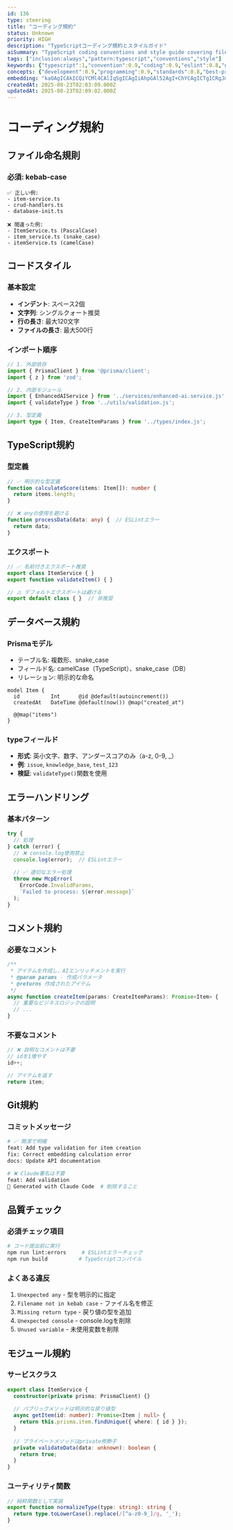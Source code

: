 ```yaml
---
id: 136
type: steering
title: "コーディング規約"
status: Unknown
priority: HIGH
description: "TypeScriptコーディング規約とスタイルガイド"
aiSummary: "TypeScript coding conventions and style guide covering file naming, code structure, database patterns, error handling, and quality standards"
tags: ["inclusion:always","pattern:typescript","conventions","style"]
keywords: {"typescript":1,"convention":0.9,"coding":0.9,"eslint":0.8,"guide":0.8}
concepts: {"development":0.9,"programming":0.9,"standards":0.8,"best-practices":0.8,"code-quality":0.8}
embedding: "kaOAgICAkICQiYCMl4CAlIqSgICAgIiAhpGAl52AgI+ChYCAgICTgICRgJmbgICFiJOAgICAl4CDiYCQkYCAgIGVgICAgJGAjIGAg4mAgIOBl4CAgICFgJSAgICKgICAiJiAgICAgICSgICIlICAhpCogICAgIWAlIGAgY2AgJA="
createdAt: 2025-08-23T02:03:09.000Z
updatedAt: 2025-08-23T02:09:02.000Z
---
```


# コーディング規約

## ファイル命名規則

### 必須: kebab-case
```
✅ 正しい例:
- item-service.ts
- crud-handlers.ts
- database-init.ts

❌ 間違った例:
- ItemService.ts (PascalCase)
- item_service.ts (snake_case)
- itemService.ts (camelCase)
```

## コードスタイル

### 基本設定
- **インデント**: スペース2個
- **文字列**: シングルクォート推奨
- **行の長さ**: 最大120文字
- **ファイルの長さ**: 最大500行

### インポート順序
```typescript
// 1. 外部依存
import { PrismaClient } from '@prisma/client';
import { z } from 'zod';

// 2. 内部モジュール  
import { EnhancedAIService } from '../services/enhanced-ai.service.js';
import { validateType } from '../utils/validation.js';

// 3. 型定義
import type { Item, CreateItemParams } from '../types/index.js';
```

## TypeScript規約

### 型定義
```typescript
// ✅ 明示的な型定義
function calculateScore(items: Item[]): number {
  return items.length;
}

// ❌ anyの使用を避ける
function processData(data: any) {  // ESLintエラー
  return data;
}
```

### エクスポート
```typescript
// ✅ 名前付きエクスポート推奨
export class ItemService { }
export function validateItem() { }

// ⚠️ デフォルトエクスポートは避ける
export default class { }  // 非推奨
```

## データベース規約

### Prismaモデル
- テーブル名: 複数形、snake_case
- フィールド名: camelCase（TypeScript）、snake_case（DB）
- リレーション: 明示的な命名

```prisma
model Item {
  id          Int      @id @default(autoincrement())
  createdAt   DateTime @default(now()) @map("created_at")
  
  @@map("items")
}
```

### typeフィールド
- **形式**: 英小文字、数字、アンダースコアのみ（a-z, 0-9, _）
- **例**: `issue`, `knowledge_base`, `test_123`
- **検証**: `validateType()`関数を使用

## エラーハンドリング

### 基本パターン
```typescript
try {
  // 処理
} catch (error) {
  // ❌ console.log使用禁止
  console.log(error);  // ESLintエラー
  
  // ✅ 適切なエラー処理
  throw new McpError(
    ErrorCode.InvalidParams,
    `Failed to process: ${error.message}`
  );
}
```

## コメント規約

### 必要なコメント
```typescript
/**
 * アイテムを作成し、AIエンリッチメントを実行
 * @param params - 作成パラメータ
 * @returns 作成されたアイテム
 */
async function createItem(params: CreateItemParams): Promise<Item> {
  // 重要なビジネスロジックの説明
  // ...
}
```

### 不要なコメント
```typescript
// ❌ 自明なコメントは不要
// idを1増やす
id++;

// アイテムを返す
return item;
```

## Git規約

### コミットメッセージ
```bash
# ✅ 簡潔で明確
feat: Add type validation for item creation
fix: Correct embedding calculation error
docs: Update API documentation

# ❌ Claude署名は不要
feat: Add validation
🤖 Generated with Claude Code  # 削除すること
```

## 品質チェック

### 必須チェック項目
```bash
# コード提出前に実行
npm run lint:errors     # ESLintエラーチェック
npm run build          # TypeScriptコンパイル
```

### よくある違反
1. `Unexpected any` - 型を明示的に指定
2. `Filename not in kebab case` - ファイル名を修正
3. `Missing return type` - 戻り値の型を追加
4. `Unexpected console` - console.logを削除
5. `Unused variable` - 未使用変数を削除

## モジュール規約

### サービスクラス
```typescript
export class ItemService {
  constructor(private prisma: PrismaClient) {}
  
  // パブリックメソッドは明示的な戻り値型
  async getItem(id: number): Promise<Item | null> {
    return this.prisma.item.findUnique({ where: { id } });
  }
  
  // プライベートメソッドはprivate修飾子
  private validateData(data: unknown): boolean {
    return true;
  }
}
```

### ユーティリティ関数
```typescript
// 純粋関数として実装
export function normalizeType(type: string): string {
  return type.toLowerCase().replace(/[^a-z0-9_]/g, '_');
}
```